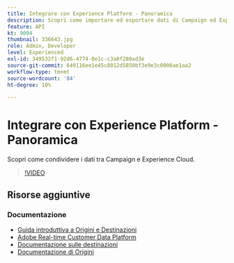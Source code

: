 ```yaml
---
title: Integrare con Experience Platform - Panoramica
description: Scopri come importare ed esportare dati di Campaign ed Experienci Cloud, consentendo la comunicazione tra le due soluzioni.
feature: API
kt: 9094
thumbnail: 336643.jpg
role: Admin, Developer
level: Experienced
exl-id: 349532f1-92d6-4774-8e1c-c3a0f280ad3e
source-git-commit: 649116ee1e45c8012d5850bf3e9e3c0006ae1aa2
workflow-type: tm+mt
source-wordcount: '84'
ht-degree: 10%

---
```


# Integrare con Experience Platform - Panoramica

Scopri come condividere i dati tra Campaign e Experience Cloud.

>[!VIDEO](https://video.tv.adobe.com/v/336643?quality=12)

## Risorse aggiuntive

### Documentazione

* [Guida introduttiva a Origini e Destinazioni](https://experienceleague.adobe.com/docs/campaign-classic/using/integrating-with-adobe-experience-cloud/aep-sources-destinations/get-started-sources-destinations.html?lang=en#)
* [Adobe Real-time Customer Data Platform](https://experienceleague.adobe.com/docs/experience-platform/rtcdp/overview.html)
* [Documentazione sulle destinazioni](https://experienceleague.adobe.com/docs/experience-platform/destinations/home.html)
* [Documentazione di Origini](https://experienceleague.adobe.com/docs/experience-platform/sources/home.html)
